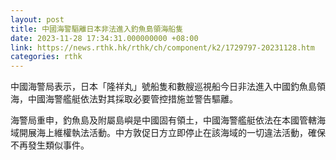 ```yaml
---
layout: post
title: 中國海警驅離日本非法進入釣魚島領海船隻
date: 2023-11-28 17:34:31.000000000 +08:00
link: https://news.rthk.hk/rthk/ch/component/k2/1729797-20231128.htm
categories: rthk
---
```


中國海警局表示，日本「隆祥丸」號船隻和數艘巡視船今日非法進入中國釣魚島領海，中國海警艦艇依法對其採取必要管控措施並警告驅離。

海警局重申，釣魚島及附屬島嶼是中國固有領土，中國海警艦艇依法在本國管轄海域開展海上維權執法活動。中方敦促日方立即停止在該海域的一切違法活動，確保不再發生類似事件。
